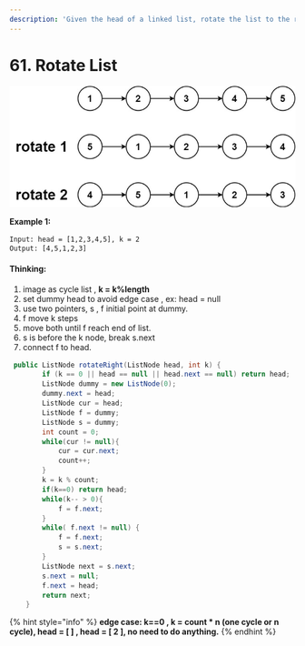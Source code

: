 ```yaml
---
description: 'Given the head of a linked list, rotate the list to the right by k places.'
---
```


# 61. Rotate List

![](../.gitbook/assets/image%20%2810%29.png)

**Example 1:**

```text
Input: head = [1,2,3,4,5], k = 2
Output: [4,5,1,2,3]
```

#### Thinking:

1. image as cycle list , **k = k%length**
2. set dummy head to avoid edge case , ex: head = null
3. use two pointers, s , f initial point at dummy.
4. f move k steps 
5. move both until f reach end of list.
6. s is before the k node, break s.next
7. connect f to head. 

```java
 public ListNode rotateRight(ListNode head, int k) {
        if (k == 0 || head == null || head.next == null) return head;
        ListNode dummy = new ListNode(0);
        dummy.next = head;
        ListNode cur = head;
        ListNode f = dummy;
        ListNode s = dummy;
        int count = 0;
        while(cur != null){
            cur = cur.next;
            count++;
        }
        k = k % count;
        if(k==0) return head;
        while(k-- > 0){
            f = f.next;
        }
        while( f.next != null) {
            f = f.next;
            s = s.next;
        }
        ListNode next = s.next;
        s.next = null;
        f.next = head;
        return next;
    }
```

{% hint style="info" %}
**edge case:  k==0 , k = count \* n \(one cycle or n cycle\), head = \[ \] , head = \[ 2 \], no need to do anything.**
{% endhint %}

